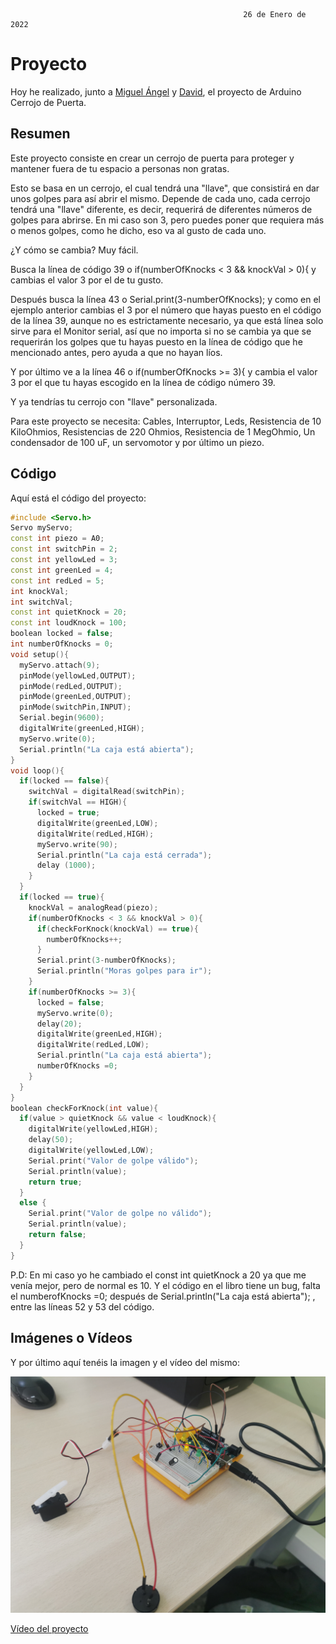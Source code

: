                                                         26 de Enero de 2022
                                                        
# Proyecto

Hoy he realizado, junto a [Miguel Ángel](https://github.com/miguelamgel1107) y [David](https://github.com/DavidMenCam), el proyecto de Arduino Cerrojo de Puerta.

## Resumen

Este proyecto consiste en crear un cerrojo de puerta para proteger y mantener fuera de tu espacio a personas non gratas.

Esto se basa en un cerrojo, el cual tendrá una "llave", que consistirá en dar unos golpes para así abrir el mismo. Depende de cada uno, cada cerrojo tendrá una "llave" diferente, es decir, requerirá de diferentes números de golpes para abrirse. En mi caso son 3, pero puedes poner que requiera más o menos golpes, como he dicho, eso va al gusto de cada uno.

¿Y cómo se cambia? Muy fácil. 

Busca la línea de código 39 o if(numberOfKnocks < 3 && knockVal > 0){ y cambias el valor 3 por el de tu gusto.

Después busca la línea 43 o Serial.print(3-numberOfKnocks); y como en el ejemplo anterior cambias el 3 por el número que hayas puesto en el código de la línea 39, aunque no es estrictamente necesario, ya que está línea solo sirve para el Monitor serial, así que no importa si no se cambia ya que se requerirán los golpes que tu hayas puesto en la línea de código que he mencionado antes, pero ayuda a que no hayan líos.

Y por último ve a la línea 46 o if(numberOfKnocks >= 3){ y cambia el valor 3 por el que tu hayas escogido en la línea de código número 39. 

Y ya tendrías tu cerrojo con "llave" personalizada.

Para este proyecto se necesita: Cables, Interruptor, Leds, Resistencia de 10 KiloOhmios, Resistencias de 220 Ohmios, Resistencia de 1 MegOhmio, Un condensador de 100 uF, un servomotor y por último un piezo.


## Código

Aquí está el código del proyecto: 

```C++
#include <Servo.h>
Servo myServo;
const int piezo = A0;
const int switchPin = 2;
const int yellowLed = 3;
const int greenLed = 4;
const int redLed = 5;
int knockVal;
int switchVal;
const int quietKnock = 20;
const int loudKnock = 100;
boolean locked = false;
int numberOfKnocks = 0;
void setup(){
  myServo.attach(9);
  pinMode(yellowLed,OUTPUT);
  pinMode(redLed,OUTPUT);
  pinMode(greenLed,OUTPUT);
  pinMode(switchPin,INPUT);
  Serial.begin(9600);
  digitalWrite(greenLed,HIGH);
  myServo.write(0);
  Serial.println("La caja está abierta");
}
void loop(){
  if(locked == false){
    switchVal = digitalRead(switchPin);
    if(switchVal == HIGH){
      locked = true;
      digitalWrite(greenLed,LOW);
      digitalWrite(redLed,HIGH);
      myServo.write(90);
      Serial.println("La caja está cerrada");
      delay (1000);
    }
  }
  if(locked == true){
    knockVal = analogRead(piezo);
    if(numberOfKnocks < 3 && knockVal > 0){
      if(checkForKnock(knockVal) == true){
        numberOfKnocks++;
      }
      Serial.print(3-numberOfKnocks);
      Serial.println("Moras golpes para ir");
    }
    if(numberOfKnocks >= 3){
      locked = false;
      myServo.write(0);
      delay(20);
      digitalWrite(greenLed,HIGH);
      digitalWrite(redLed,LOW);
      Serial.println("La caja está abierta");
      numberOfKnocks =0;
    }
  }
}
boolean checkForKnock(int value){
  if(value > quietKnock && value < loudKnock){
    digitalWrite(yellowLed,HIGH);
    delay(50);
    digitalWrite(yellowLed,LOW);
    Serial.print("Valor de golpe válido");
    Serial.println(value);
    return true;
  }
  else {
    Serial.print("Valor de golpe no válido");
    Serial.println(value);
    return false;  
  }
}   

```
P.D: En mi caso yo he cambiado el const int quietKnock a 20 ya que me venía mejor, pero de normal es 10.
Y el código en el libro tiene un bug, falta el numberofKnocks =0; después de Serial.println("La caja está abierta"); , entre las líneas 52 y 53 del código.


## Imágenes o Vídeos

Y por último aquí tenéis la imagen y el vídeo del mismo:

![](https://github.com/Tabrih/Arduino/blob/main/Archivos/IMG_20220126_115326.jpg)

[Vídeo del proyecto](https://raw.githubusercontent.com/Tabrih/Arduino/main/Archivos/VID_20220126_115954.mp4)
